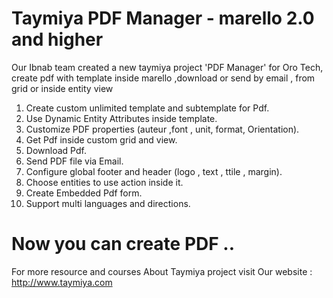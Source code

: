 # Taymiya PDF Manager - marello 2.0 and higher
Our Ibnab team created a new taymiya project 'PDF Manager' for Oro Tech, create pdf with template inside marello ,download or send by email , from grid or inside entity view 

1. Create custom unlimited template and subtemplate for Pdf.
2. Use Dynamic Entity Attributes inside template.
3. Customize PDF properties (auteur ,font , unit, format, Orientation).
4. Get Pdf inside custom grid and view.
5. Download Pdf.
6. Send PDF file via Email.
7. Configure global footer and header (logo , text , ttile , margin).
8. Choose entities to use action inside it.
9. Create Embedded Pdf form.
10. Support multi languages and directions.

# Now you can create PDF ..

For more resource and courses About Taymiya project visit Our website :
http://www.taymiya.com
